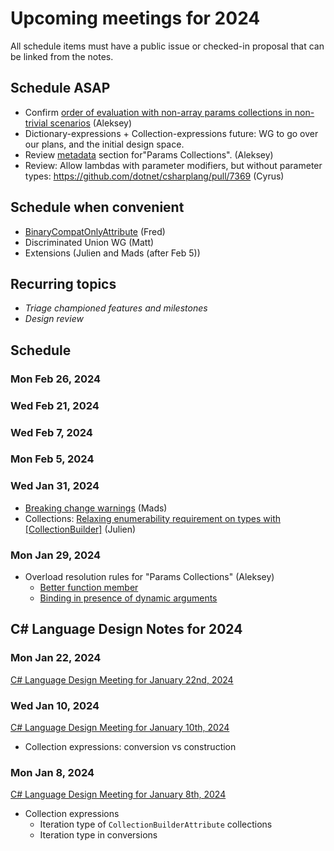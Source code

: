 # Upcoming meetings for 2024

All schedule items must have a public issue or checked-in proposal that can be linked from the notes.

## Schedule ASAP

- Confirm [order of evaluation with non-array params collections in non-trivial scenarios](https://github.com/dotnet/csharplang/blob/main/proposals/params-collections.md#order-of-evaluation-with-non-array-collections-in-non-trivial-scenarios) (Aleksey)
- Dictionary-expressions + Collection-expressions future: WG to go over our plans, and the initial design space.
- Review [metadata](https://github.com/dotnet/csharplang/blob/main/proposals/params-collections.md#metadata) section for"Params Collections". (Aleksey)
- Review: Allow lambdas with parameter modifiers, but without parameter types: https://github.com/dotnet/csharplang/pull/7369 (Cyrus)

## Schedule when convenient

- [BinaryCompatOnlyAttribute](https://github.com/dotnet/csharplang/pull/7707) (Fred)
- Discriminated Union WG (Matt)
- Extensions (Julien and Mads (after Feb 5))

## Recurring topics

- *Triage championed features and milestones*
- *Design review*

## Schedule

### Mon Feb 26, 2024

### Wed Feb 21, 2024

### Wed Feb 7, 2024

### Mon Feb 5, 2024

### Wed Jan 31, 2024

- [Breaking change warnings](https://github.com/dotnet/csharplang/issues/7189) (Mads)
- Collections: [Relaxing enumerability requirement on types with \[CollectionBuilder\]](https://github.com/dotnet/csharplang/issues/7744) (Julien)

### Mon Jan 29, 2024

- Overload resolution rules for "Params Collections" (Aleksey)
  - [Better function member](https://github.com/dotnet/csharplang/blob/main/proposals/params-collections.md#better-function-member)
  - [Binding in presence of dynamic arguments](https://github.com/dotnet/csharplang/blob/main/proposals/params-collections.md#dynamic-vs-static-binding)

## C# Language Design Notes for 2024

### Mon Jan 22, 2024

[C# Language Design Meeting for January 22nd, 2024](https://github.com/dotnet/csharplang/blob/main/meetings/2024/LDM-2024-01-22.md)

### Wed Jan 10, 2024

[C# Language Design Meeting for January 10th, 2024](https://github.com/dotnet/csharplang/blob/main/meetings/2024/LDM-2024-01-10.md)

- Collection expressions: conversion vs construction

### Mon Jan 8, 2024

[C# Language Design Meeting for January 8th, 2024](https://github.com/dotnet/csharplang/blob/main/meetings/2024/LDM-2024-01-08.md)

- Collection expressions
    - Iteration type of `CollectionBuilderAttribute` collections
    - Iteration type in conversions
